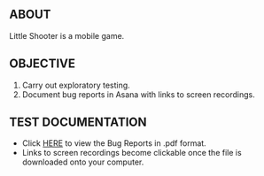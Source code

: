 ## ABOUT
Little Shooter is a mobile game.

## OBJECTIVE
1. Carry out exploratory testing.
2. Document bug reports in Asana with links to screen recordings.

## TEST DOCUMENTATION 
- Click [HERE](https://github.com/Enginer2/Little_Shooter_Game/tree/main/Bug_Reports) to view the Bug Reports in .pdf format. 
- Links to screen recordings become clickable once the file is downloaded onto your computer.
